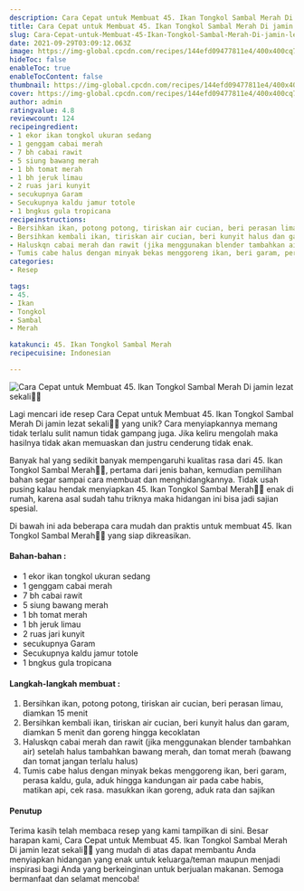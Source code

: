 ```yaml
---
description: Cara Cepat untuk Membuat 45. Ikan Tongkol Sambal Merah Di jamin lezat sekali"
title: Cara Cepat untuk Membuat 45. Ikan Tongkol Sambal Merah Di jamin lezat sekali
slug: Cara-Cepat-untuk-Membuat-45-Ikan-Tongkol-Sambal-Merah-Di-jamin-lezat-sekali
date: 2021-09-29T03:09:12.063Z
image: https://img-global.cpcdn.com/recipes/144efd09477811e4/400x400cq70/photo.jpg
hideToc: false
enableToc: true
enableTocContent: false
thumbnail: https://img-global.cpcdn.com/recipes/144efd09477811e4/400x400cq70/photo.jpg
cover: https://img-global.cpcdn.com/recipes/144efd09477811e4/400x400cq70/photo.jpg
author: admin
ratingvalue: 4.8
reviewcount: 124
recipeingredient:
- 1 ekor ikan tongkol ukuran sedang
- 1 genggam cabai merah
- 7 bh cabai rawit
- 5 siung bawang merah
- 1 bh tomat merah
- 1 bh jeruk limau
- 2 ruas jari kunyit
- secukupnya Garam
- Secukupnya kaldu jamur totole
- 1 bngkus gula tropicana
recipeinstructions:
- Bersihkan ikan, potong potong, tiriskan air cucian, beri perasan limau, diamkan 15 menit
- Bersihkan kembali ikan, tiriskan air cucian, beri kunyit halus dan garam, diamkan 5 menit dan goreng hingga kecoklatan
- Haluskqn cabai merah dan rawit (jika menggunakan blender tambahkan air) setelah halus tambahkan bawang merah, dan tomat merah (bawang dan tomat jangan terlalu halus)
- Tumis cabe halus dengan minyak bekas menggoreng ikan, beri garam, perasa kaldu, gula, aduk hingga kandungan air pada cabe habis, matikan api, cek rasa. masukkan ikan goreng, aduk rata dan sajikan
categories:
- Resep

tags:
- 45.
- Ikan
- Tongkol
- Sambal
- Merah

katakunci: 45. Ikan Tongkol Sambal Merah
recipecuisine: Indonesian

---
```


![Cara Cepat untuk Membuat 45. Ikan Tongkol Sambal Merah Di jamin lezat sekali👩‍🍳](https://img-global.cpcdn.com/recipes/144efd09477811e4/400x400cq70/photo.jpg)

Lagi mencari ide resep Cara Cepat untuk Membuat 45. Ikan Tongkol Sambal Merah Di jamin lezat sekali👩‍🍳 yang unik? Cara menyiapkannya memang tidak terlalu sulit namun tidak gampang juga. Jika keliru mengolah maka hasilnya tidak akan memuaskan dan justru cenderung tidak enak.

Banyak hal yang sedikit banyak mempengaruhi kualitas rasa dari 45. Ikan Tongkol Sambal Merah👩‍🍳, pertama dari jenis bahan, kemudian pemilihan bahan segar sampai cara membuat dan menghidangkannya. Tidak usah pusing kalau hendak menyiapkan 45. Ikan Tongkol Sambal Merah👩‍🍳 enak di rumah, karena asal sudah tahu triknya maka hidangan ini bisa jadi sajian spesial.

Di bawah ini ada beberapa cara mudah dan praktis untuk membuat 45. Ikan Tongkol Sambal Merah👩‍🍳 yang siap dikreasikan.

<!--inarticleads1-->

#### Bahan-bahan :

- 1 ekor ikan tongkol ukuran sedang
- 1 genggam cabai merah
- 7 bh cabai rawit
- 5 siung bawang merah
- 1 bh tomat merah
- 1 bh jeruk limau
- 2 ruas jari kunyit
- secukupnya Garam
- Secukupnya kaldu jamur totole
- 1 bngkus gula tropicana

<!--inarticleads2-->

#### Langkah-langkah membuat :

1. Bersihkan ikan, potong potong, tiriskan air cucian, beri perasan limau, diamkan 15 menit
1. Bersihkan kembali ikan, tiriskan air cucian, beri kunyit halus dan garam, diamkan 5 menit dan goreng hingga kecoklatan
1. Haluskqn cabai merah dan rawit (jika menggunakan blender tambahkan air) setelah halus tambahkan bawang merah, dan tomat merah (bawang dan tomat jangan terlalu halus)
1. Tumis cabe halus dengan minyak bekas menggoreng ikan, beri garam, perasa kaldu, gula, aduk hingga kandungan air pada cabe habis, matikan api, cek rasa. masukkan ikan goreng, aduk rata dan sajikan

#### Penutup

Terima kasih telah membaca resep yang kami tampilkan di sini. Besar harapan kami, Cara Cepat untuk Membuat 45. Ikan Tongkol Sambal Merah Di jamin lezat sekali👩‍🍳 yang mudah di atas dapat membantu Anda menyiapkan hidangan yang enak untuk keluarga/teman maupun menjadi inspirasi bagi Anda yang berkeinginan untuk berjualan makanan. Semoga bermanfaat dan selamat mencoba!